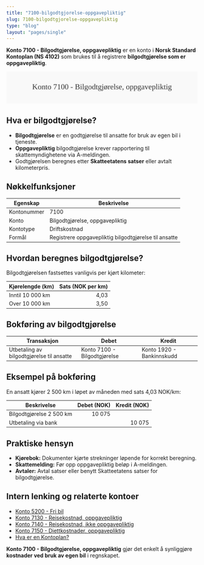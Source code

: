 ```yaml
---
title: "7100-bilgodtgjorelse-oppgavepliktig"
slug: 7100-bilgodtgjorelse-oppgavepliktig
type: "blog"
layout: "pages/single"
---
```


**Konto 7100 - Bilgodtgjørelse, oppgavepliktig** er en konto i **Norsk Standard Kontoplan (NS 4102)** som brukes til å registrere **bilgodtgjørelse som er oppgavepliktig**.

![Illustrasjon av konto 7100 Bilgodtgjørelse, oppgavepliktig](7100-bilgodtgjorelse-oppgavepliktig-image.svg)

## Hva er bilgodtgjørelse?

* **Bilgodtgjørelse** er en godtgjørelse til ansatte for bruk av egen bil i tjeneste.
* **Oppgavepliktig** bilgodtgjørelse krever rapportering til skattemyndighetene via A-meldingen.
* Godtgjørelsen beregnes etter **Skatteetatens satser** eller avtalt kilometerpris.

## Nøkkelfunksjoner

| Egenskap      | Beskrivelse                                         |
|---------------|-----------------------------------------------------|
| Kontonummer   | 7100                                                |
| Konto         | Bilgodtgjørelse, oppgavepliktig                     |
| Kontotype     | Driftskostnad                                       |
| Formål        | Registrere oppgavepliktig bilgodtgjørelse til ansatte |

## Hvordan beregnes bilgodtgjørelse?

Bilgodtgjørelsen fastsettes vanligvis per kjørt kilometer:

| Kjørelengde (km)          | Sats (NOK per km) |
|---------------------------|------------------:|
| Inntil 10 000 km          | 4,03              |
| Over 10 000 km            | 3,50              |

## Bokføring av bilgodtgjørelse

| Transaksjon                              | Debet                  | Kredit                     |
|------------------------------------------|------------------------|----------------------------|
| Utbetaling av bilgodtgjørelse til ansatte | Konto 7100 - Bilgodtgjørelse | Konto 1920 - Bankinnskudd |

## Eksempel på bokføring

En ansatt kjører 2 500 km i løpet av måneden med sats 4,03 NOK/km:

| Beskrivelse              | Debet (NOK) | Kredit (NOK) |
|--------------------------|------------:|-------------:|
| Bilgodtgjørelse 2 500 km |      10 075 |              |
| Utbetaling via bank      |             |      10 075 |

## Praktiske hensyn

* **Kjørebok:** Dokumenter kjørte strekninger løpende for korrekt beregning.
* **Skattemelding:** Før opp oppgavepliktig beløp i A-meldingen.
* **Avtaler:** Avtal satser eller benytt Skatteetatens satser for bilgodtgjørelse.

## Intern lenking og relaterte kontoer

* [Konto 5200 - Fri bil](/blogs/kontoplan/5200-fri-bil "Konto 5200 - Fri bil: Regnskapsføring av firmabil som ansattgode i Norsk kontoplan")
* [Konto 7130 - Reisekostnad, oppgavepliktig](/blogs/kontoplan/7130-reisekostnad-oppgavepliktig "Konto 7130 - Reisekostnad, oppgavepliktig: Komplett Guide til Oppgavepliktige Reisekostnader")
* [Konto 7140 - Reisekostnad, ikke oppgavepliktig](/blogs/kontoplan/7140-reisekostnad-ikke-oppgavepliktig "Konto 7140 - Reisekostnad, ikke oppgavepliktig: Komplett Guide til Ikke Oppgavepliktige Reisekostnader")
* [Konto 7150 - Diettkostnader, oppgavepliktig](/blogs/kontoplan/7150-diettkostnader-oppgavepliktig "Konto 7150 - Diettkostnader, oppgavepliktig: Guide til oppgavepliktige diettkostnader i Norsk Standard Kontoplan")
* [Hva er en Kontoplan?](/blogs/regnskap/hva-er-kontoplan "Hva er en Kontoplan? Komplett Guide til Kontoplaner i Norsk Regnskap")

**Konto 7100 - Bilgodtgjørelse, oppgavepliktig** gjør det enkelt å synliggjøre **kostnader ved bruk av egen bil** i regnskapet.
